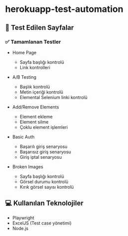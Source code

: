 # herokuapp-test-automation

## 🚀 Test Edilen Sayfalar

### ✅ Tamamlanan Testler
- Home Page
  - Sayfa başlığı kontrolü
  - Link kontrolleri

- A/B Testing
  - Başlık kontrolü
  - Metin içeriği kontrolü
  - Elemental Selenium linki kontrolü

- Add/Remove Elements
  - Element ekleme
  - Element silme
  - Çoklu element işlemleri

- Basic Auth
  - Başarılı giriş senaryosu
  - Başarısız giriş senaryosu
  - Giriş iptal senaryosu

- Broken Images
  - Sayfa başlığı kontrolü
  - Görsel durumu kontrolü
  - Kırık görsel sayısı kontrolü

## 💻 Kullanılan Teknolojiler
- Playwright
- ExcelJS (Test case yönetimi)
- Node.js